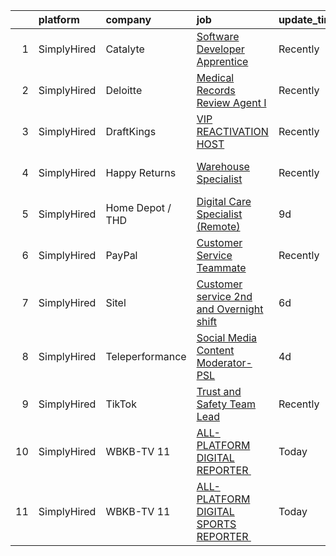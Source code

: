 

|    | platform    | company          | job                                                                                                                                                   | update_time   | location                  |
|---:|:------------|:-----------------|:------------------------------------------------------------------------------------------------------------------------------------------------------|:--------------|:--------------------------|
|  1 | SimplyHired | Catalyte         | [Software Developer Apprentice](https://www.simplyhired.com/job/Cqp3Fx4UvIt9ym9ItxJcE8IVW_ECYWtkucyY3CTeMMzUHVyyRUkz5A?q=digital+platform)            | Recently      | Seattle, WA               |
|  2 | SimplyHired | Deloitte         | [Medical Records Review Agent I](https://www.simplyhired.com/job/km5uD0wJO9NBhW4cRQmsqlKygFuO512bJzCktS_1AV47iQURtbl7Aw?q=digital+platform)           | Recently      | Boise, ID +43 locations   |
|  3 | SimplyHired | DraftKings       | [VIP REACTIVATION HOST](https://www.simplyhired.com/job/bhrG6MTnak2k7G3PJmzteshkKXlMSAsNTSNtb3fjlg6CkCrpQ_K5Cg?q=digital+platform)                    | Recently      | Remote                    |
|  4 | SimplyHired | Happy Returns    | [Warehouse Specialist](https://www.simplyhired.com/job/iwcMxTdq7-oQBpxvvGvHVPnEixlm0tfSc19bhoMsOW_T7Z-W4oupOQ?q=digital+platform)                     | Recently      | Southaven, MS +1 location |
|  5 | SimplyHired | Home Depot / THD | [Digital Care Specialist (Remote)](https://www.simplyhired.com/job/ViVSOCAdCtj6HOYkPNrbJLLlZRRe0F_S5tLcb-BZeogfYKTlF9Hphg?q=digital+platform)         | 9d            | Atlanta, GA               |
|  6 | SimplyHired | PayPal           | [Customer Service Teammate](https://www.simplyhired.com/job/8pjFuArkDOv7x1qz03zgQwuTey92UnqaC4zqdotY27PWj1mHtI4uIw?q=digital+platform)                | Recently      | Nebraska +1 location      |
|  7 | SimplyHired | Sitel            | [Customer service 2nd and Overnight shift](https://www.simplyhired.com/job/j-o5qxrpC1C13HAY-eImn8CHrk6U-B-A2zXxN63YkPDNF3j5K9S21g?q=digital+platform) | 6d            | United States +1 location |
|  8 | SimplyHired | Teleperformance  | [Social Media Content Moderator- PSL](https://www.simplyhired.com/job/tvThNq7yR7aZWdYifavxvsYmHXi2PyDviRf3uutwPt_LlpWqY-QmBA?q=digital+platform)      | 4d            | Port Saint Lucie, FL      |
|  9 | SimplyHired | TikTok           | [Trust and Safety Team Lead](https://www.simplyhired.com/job/eJFZJ7HmBzZXkjK9d19IrGwJLYci-vLnCChdmqZUXiBPQAlojSiiqg?q=digital+platform)               | Recently      | Nashville, TN +1 location |
| 10 | SimplyHired | WBKB-TV 11       | [ALL-PLATFORM DIGITAL REPORTER ](https://www.simplyhired.com/job/P_nhr-QAQ0CFFQ3HZa2UNKhm3lZIVKqhpLhcgVC3j2pEsW3oc9BLfw?q=digital+platform)           | Today         | Alpena, MI                |
| 11 | SimplyHired | WBKB-TV 11       | [ALL-PLATFORM DIGITAL SPORTS REPORTER ](https://www.simplyhired.com/job/aOFqI0mcreJK4LoXdKIDRogC9oisAfczIe4xSAVAp6pHm4UzyBfQeg?q=digital+platform)    | Today         | Alpena, MI                |